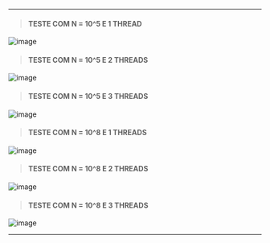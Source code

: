***
> #### TESTE COM N = 10^5 E 1 THREAD  
    
![image](https://user-images.githubusercontent.com/62557235/191621426-bc9f4593-ccd2-42cf-a600-deb71d29be24.png)  
  
> #### TESTE COM N = 10^5 E 2 THREADS  
   
![image](https://user-images.githubusercontent.com/62557235/191621662-f216e64a-ea18-46ef-a29a-9cad05d65d5c.png)

> #### TESTE COM N = 10^5 E 3 THREADS  
  
![image](https://user-images.githubusercontent.com/62557235/191621908-1f5d1789-dfbd-4f35-af1b-1353536d9264.png)
  
> #### TESTE COM N = 10^8 E 1 THREADS  

![image](https://user-images.githubusercontent.com/62557235/191622429-fb579053-9e23-4beb-89e3-63cfc75970f1.png)
  
> #### TESTE COM N = 10^8 E 2 THREADS  
  
![image](https://user-images.githubusercontent.com/62557235/191622546-d489728c-2ebe-4702-8ab8-ee71096dd402.png)
  
> #### TESTE COM N = 10^8 E 3 THREADS  
  
![image](https://user-images.githubusercontent.com/62557235/191622587-20b52a5e-d5ef-4b64-ba23-c7252442e593.png)
***
